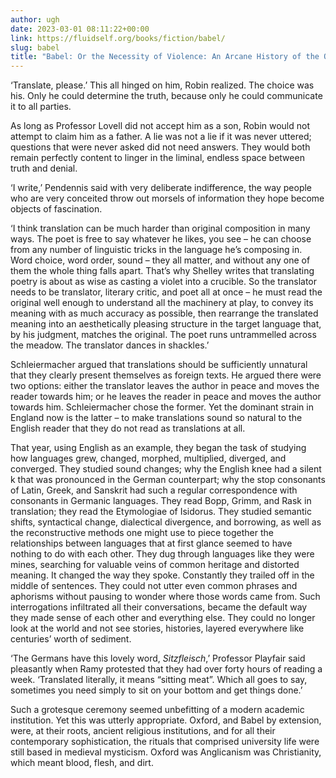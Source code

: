 ```yaml
---
author: ugh
date: 2023-03-01 08:11:22+00:00
link: https://fluidself.org/books/fiction/babel/
slug: babel
title: "Babel: Or the Necessity of Violence: An Arcane History of the Oxford Translators' Revolution - by R. F. Kuang"
---
```


‘Translate, please.’ This all hinged on him, Robin realized. The choice was his. Only he could determine the truth, because only he could communicate it to all parties.

As long as Professor Lovell did not accept him as a son, Robin would not attempt to claim him as a father. A lie was not a lie if it was never uttered; questions that were never asked did not need answers. They would both remain perfectly content to linger in the liminal, endless space between truth and denial.

‘I write,’ Pendennis said with very deliberate indifference, the way people who are very conceited throw out morsels of information they hope become objects of fascination.

‘I think translation can be much harder than original composition in many ways. The poet is free to say whatever he likes, you see – he can choose from any number of linguistic tricks in the language he’s composing in. Word choice, word order, sound – they all matter, and without any one of them the whole thing falls apart. That’s why Shelley writes that translating poetry is about as wise as casting a violet into a crucible. So the translator needs to be translator, literary critic, and poet all at once – he must read the original well enough to understand all the machinery at play, to convey its meaning with as much accuracy as possible, then rearrange the translated meaning into an aesthetically pleasing structure in the target language that, by his judgment, matches the original. The poet runs untrammelled across the meadow. The translator dances in shackles.’

Schleiermacher argued that translations should be sufficiently unnatural that they clearly present themselves as foreign texts. He argued there were two options: either the translator leaves the author in peace and moves the reader towards him; or he leaves the reader in peace and moves the author towards him. Schleiermacher chose the former. Yet the dominant strain in England now is the latter – to make translations sound so natural to the English reader that they do not read as translations at all.

That year, using English as an example, they began the task of studying how languages grew, changed, morphed, multiplied, diverged, and converged. They studied sound changes; why the English knee had a silent k that was pronounced in the German counterpart; why the stop consonants of Latin, Greek, and Sanskrit had such a regular correspondence with consonants in Germanic languages. They read Bopp, Grimm, and Rask in translation; they read the Etymologiae of Isidorus. They studied semantic shifts, syntactical change, dialectical divergence, and borrowing, as well as the reconstructive methods one might use to piece together the relationships between languages that at first glance seemed to have nothing to do with each other. They dug through languages like they were mines, searching for valuable veins of common heritage and distorted meaning. It changed the way they spoke. Constantly they trailed off in the middle of sentences. They could not utter even common phrases and aphorisms without pausing to wonder where those words came from. Such interrogations infiltrated all their conversations, became the default way they made sense of each other and everything else. They could no longer look at the world and not see stories, histories, layered everywhere like centuries’ worth of sediment.

‘The Germans have this lovely word, _Sitzfleisch_,’ Professor Playfair said pleasantly when Ramy protested that they had over forty hours of reading a week. ‘Translated literally, it means “sitting meat”. Which all goes to say, sometimes you need simply to sit on your bottom and get things done.’

Such a grotesque ceremony seemed unbefitting of a modern academic institution. Yet this was utterly appropriate. Oxford, and Babel by extension, were, at their roots, ancient religious institutions, and for all their contemporary sophistication, the rituals that comprised university life were still based in medieval mysticism. Oxford was Anglicanism was Christianity, which meant blood, flesh, and dirt.
